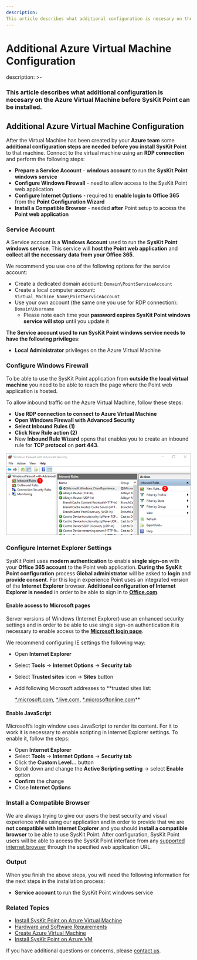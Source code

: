 ```yaml
---
description:
This article describes what additional configuration is necesary on the Azure Virtual Machine before SysKit Point can be installed.
---
```


# Additional Azure Virtual Machine Configuration

description: &gt;-

### This article describes what additional configuration is necesary on the Azure Virtual Machine before SysKit Point can be installed.

## Additional Azure Virtual Machine Configuration

After the Virtual Machine has been created by your **Azure team** some **additional configuration steps are needed before you install SysKit Point** to that machine. Connect to the virtual machine using an **RDP connection** and perform the following steps:

* **Prepare a Service Account** - **windows account** to run the **SysKit Point windows service**
* **Configure Windows Firewall** - need to allow access to the SysKit Point web application
* **Configure Internet Options** - required to **enable login to Office 365** from the **Point Configuration Wizard**
* **Install a Compatible Browser** - needed **after** Point setup to access the **Point web application**

### Service Account

A Service account is a **Windows Account** used to run the **SysKit Point windows service**. This service will **host the Point web application** and **collect all the necessary data from your Office 365**.

We recommend you use one of the following options for the service account:

* Create a dedicated domain account: `Domain\PointServiceAccount`
* Create a local computer account: `Virtual_Machine_Name\PointServiceAccount`
* Use your own account \(the same one you use for RDP connection\): `Domain\Username`
  * Please note each time your **password expires SysKit Point windows service will stop** until you update it

**The Service account used to run SysKit Point windows service needs to have the following privileges**:

* **Local Administrator** privileges on the Azure Virtual Machine

### Configure Windows Firewall

To be able to use the SysKit Point application from **outside the local virtual machine** you need to be able to reach the page where the Point web application is hosted.

To allow inbound traffic on the Azure Virtual Machine, follow these steps:

* **Use RDP connection to connect to Azure Virtual Machine**
* **Open Windows Firewall with Advanced Security**
* **Select Inbound Rules \(1\)**
* **Click New Rule action \(2\)**
* New **Inbound Rule Wizard** opens that enables you to create an inbound rule for **TCP protocol** on **port 443**.

![Windows Firewall - Adding a new inbound rule](../../.gitbook/assets/azure-vm_azure-vm-firewall.png)

### Configure Internet Explorer Settings

SysKit Point uses **modern authentication** to enable **single sign-on** with your **Office 365 account** to the Point web application. **During the SysKit Point configuration** process **Global administrator** will be asked to **login** and **provide consent**. For this login experience Point uses an integrated version of the **Internet Explorer** browser. **Additional configuration of Internet Explorer is needed** in order to be able to sign in to [**Office.com**](https://www.office.com/).

#### Enable access to Microsoft pages

Server versions of Windows \(Internet Explorer\) use an enhanced security settings and in order to be able to use single sign-on authentication it is necessary to enable access to the [**Microsoft login page**](https://login.microsoft.com).

We recommend configuring IE settings the following way:

* Open **Internet Explorer**
* Select **Tools** -&gt; **Internet Options** -&gt; **Security tab**
* Select **Trusted sites** icon -&gt; **Sites** button
* Add following Microsoft addresses to \*\*trusted sites list: 

  [\*.microsoft.com](additional-vm-configuration.md), [\*.live.com](additional-vm-configuration.md),  [\*.microsoftonline.com](additional-vm-configuration.md)\*\*

#### Enable JavaScript

Microsoft’s login window uses JavaScript to render its content. For it to work it is necessary to enable scripting in Internet Explorer settings. To enable it, follow the steps:

* Open **Internet Explorer**
* Select **Tools** -&gt; **Internet Options** -&gt; **Security tab**
* Click the **Custom Level...** button
* Scroll down and change the **Active Scripting setting** -&gt; select **Enable** option
* **Confirm** the change
* Close **Internet Options**

### Install a Compatible Browser

We are always trying to give our users the best security and visual experience while using our application and in order to provide that we are **not compatible with Internet Explorer** and you should **install a compatible browser** to be able to use SysKit Point. After configuration, SysKit Point users will be able to access the SysKit Point interface from any [supported internet browser](../../requirements/system-requirements.md#supported-browsers) through the specified web application URL.

### Output

When you finish the above steps, you will need the following information for the next steps in the installation process:

* **Service account** to run the SysKit Point windows service

### Related Topics

* [Install SysKit Point on Azure Virtual Machine](overview.md) 
* [Hardware and Software Requirements](hardware-software-requirements.md)
* [Create Azure Virtual Machine](create-azure-vm.md)
* [Install SysKit Point on Azure VM](install-syskit-point-on-azure-vm.md) 

If you have additional questions or concerns, please [contact us](https://www.syskit.com/contact-us/).

